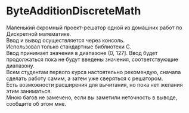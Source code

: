 # ByteAdditionDiscreteMath
Маленький скромный проект-решатор одной из домашних работ по Дискретной математике.  
Ввод и вывод осуществляется через консоль.  
Использовал только стандартные библиотеки С.  
Ввод принимает значения в диапазоне (0, 127]. Ввод будет продолжаться пока не будут введены значения, соответствующие диапазону.  
Всем студентам первого курса настоятельно рекомендую, сначала сделать работу самим, а затем уже сверяться с решатором.  
Есть возможности расширения для вычитания, но пока нет желания этим заниматься.  
Мною багов не замечено, если вы заметили неточность в выводе, сообщите об этом мне.  
